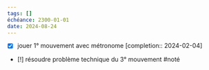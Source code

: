 ```yaml
---
tags: []
échéance: 2300-01-01
date: 2024-08-24
---
```

- [x] jouer 1° mouvement avec métronome  [completion:: 2024-02-04]
- [!] résoudre problème technique du 3° mouvement #noté 